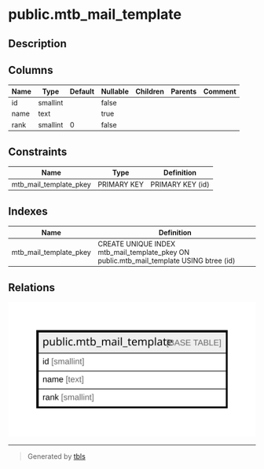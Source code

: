 # public.mtb_mail_template

## Description

## Columns

| Name | Type | Default | Nullable | Children | Parents | Comment |
| ---- | ---- | ------- | -------- | -------- | ------- | ------- |
| id | smallint |  | false |  |  |  |
| name | text |  | true |  |  |  |
| rank | smallint | 0 | false |  |  |  |

## Constraints

| Name | Type | Definition |
| ---- | ---- | ---------- |
| mtb_mail_template_pkey | PRIMARY KEY | PRIMARY KEY (id) |

## Indexes

| Name | Definition |
| ---- | ---------- |
| mtb_mail_template_pkey | CREATE UNIQUE INDEX mtb_mail_template_pkey ON public.mtb_mail_template USING btree (id) |

## Relations

![er](public.mtb_mail_template.svg)

---

> Generated by [tbls](https://github.com/k1LoW/tbls)
